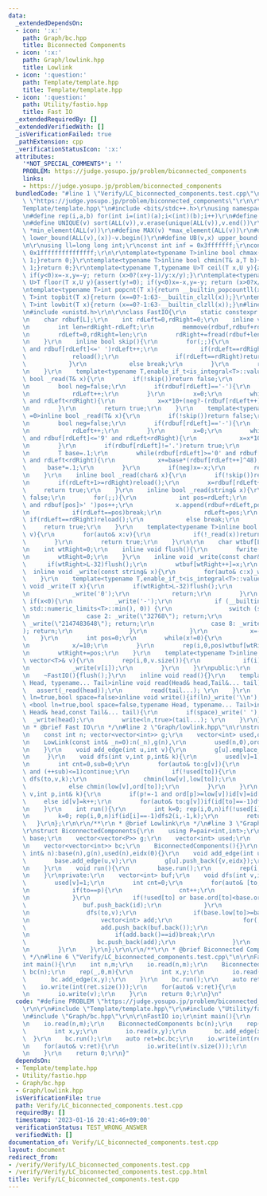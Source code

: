 ```yaml
---
data:
  _extendedDependsOn:
  - icon: ':x:'
    path: Graph/bc.hpp
    title: Biconnected Components
  - icon: ':x:'
    path: Graph/lowlink.hpp
    title: Lowlink
  - icon: ':question:'
    path: Template/template.hpp
    title: Template/template.hpp
  - icon: ':question:'
    path: Utility/fastio.hpp
    title: Fast IO
  _extendedRequiredBy: []
  _extendedVerifiedWith: []
  _isVerificationFailed: true
  _pathExtension: cpp
  _verificationStatusIcon: ':x:'
  attributes:
    '*NOT_SPECIAL_COMMENTS*': ''
    PROBLEM: https://judge.yosupo.jp/problem/biconnected_components
    links:
    - https://judge.yosupo.jp/problem/biconnected_components
  bundledCode: "#line 1 \"Verify/LC_biconnected_components.test.cpp\"\n#define PROBLEM\
    \ \"https://judge.yosupo.jp/problem/biconnected_components\"\r\n\r\n#line 1 \"\
    Template/template.hpp\"\n#include <bits/stdc++.h>\r\nusing namespace std;\r\n\r\
    \n#define rep(i,a,b) for(int i=(int)(a);i<(int)(b);i++)\r\n#define ALL(v) (v).begin(),(v).end()\r\
    \n#define UNIQUE(v) sort(ALL(v)),v.erase(unique(ALL(v)),v.end())\r\n#define MIN(v)\
    \ *min_element(ALL(v))\r\n#define MAX(v) *max_element(ALL(v))\r\n#define LB(v,x)\
    \ lower_bound(ALL(v),(x))-v.begin()\r\n#define UB(v,x) upper_bound(ALL(v),(x))-v.begin()\r\
    \n\r\nusing ll=long long int;\r\nconst int inf = 0x3fffffff;\r\nconst ll INF =\
    \ 0x1fffffffffffffff;\r\n\r\ntemplate<typename T>inline bool chmax(T& a,T b){if(a<b){a=b;return\
    \ 1;}return 0;}\r\ntemplate<typename T>inline bool chmin(T& a,T b){if(a>b){a=b;return\
    \ 1;}return 0;}\r\ntemplate<typename T,typename U>T ceil(T x,U y){assert(y!=0);\
    \ if(y<0)x=-x,y=-y; return (x>0?(x+y-1)/y:x/y);}\r\ntemplate<typename T,typename\
    \ U>T floor(T x,U y){assert(y!=0); if(y<0)x=-x,y=-y; return (x>0?x/y:(x-y+1)/y);}\r\
    \ntemplate<typename T>int popcnt(T x){return __builtin_popcountll(x);}\r\ntemplate<typename\
    \ T>int topbit(T x){return (x==0?-1:63-__builtin_clzll(x));}\r\ntemplate<typename\
    \ T>int lowbit(T x){return (x==0?-1:63-__builtin_clzll(x));}\n#line 2 \"Utility/fastio.hpp\"\
    \n#include <unistd.h>\r\n\r\nclass FastIO{\r\n    static constexpr int L=1<<16;\r\
    \n    char rdbuf[L];\r\n    int rdLeft=0,rdRight=0;\r\n    inline void reload(){\r\
    \n        int len=rdRight-rdLeft;\r\n        memmove(rdbuf,rdbuf+rdLeft,len);\r\
    \n        rdLeft=0,rdRight=len;\r\n        rdRight+=fread(rdbuf+len,1,L-len,stdin);\r\
    \n    }\r\n    inline bool skip(){\r\n        for(;;){\r\n            while(rdLeft!=rdRight\
    \ and rdbuf[rdLeft]<=' ')rdLeft++;\r\n            if(rdLeft==rdRight){\r\n   \
    \             reload();\r\n                if(rdLeft==rdRight)return false;\r\n\
    \            }\r\n            else break;\r\n        }\r\n        return true;\r\
    \n    }\r\n    template<typename T,enable_if_t<is_integral<T>::value,int> =0>inline\
    \ bool _read(T& x){\r\n        if(!skip())return false;\r\n        if(rdLeft+20>=rdRight)reload();\r\
    \n        bool neg=false;\r\n        if(rdbuf[rdLeft]=='-'){\r\n            neg=true;\r\
    \n            rdLeft++;\r\n        }\r\n        x=0;\r\n        while(rdbuf[rdLeft]>='0'\
    \ and rdLeft<rdRight){\r\n            x=x*10+(neg?-(rdbuf[rdLeft++]^48):(rdbuf[rdLeft++]^48));\r\
    \n        }\r\n        return true;\r\n    }\r\n    template<typename T,enable_if_t<is_floating_point<T>::value,int>\
    \ =0>inline bool _read(T& x){\r\n        if(!skip())return false;\r\n        if(rdLeft+20>=rdRight)reload();\r\
    \n        bool neg=false;\r\n        if(rdbuf[rdLeft]=='-'){\r\n            neg=true;\r\
    \n            rdLeft++;\r\n        }\r\n        x=0;\r\n        while(rdbuf[rdLeft]>='0'\
    \ and rdbuf[rdLeft]<='9' and rdLeft<rdRight){\r\n            x=x*10+(rdbuf[rdLeft++]^48);\r\
    \n        }\r\n        if(rdbuf[rdLeft]!='.')return true;\r\n        rdLeft++;\r\
    \n        T base=.1;\r\n        while(rdbuf[rdLeft]>='0' and rdbuf[rdLeft]<='9'\
    \ and rdLeft<rdRight){\r\n            x+=base*(rdbuf[rdLeft++]^48);\r\n      \
    \      base*=.1;\r\n        }\r\n        if(neg)x=-x;\r\n        return true;\r\
    \n    }\r\n    inline bool _read(char& x){\r\n        if(!skip())return false;\r\
    \n        if(rdLeft+1>=rdRight)reload();\r\n        x=rdbuf[rdLeft++];\r\n   \
    \     return true;\r\n    }\r\n    inline bool _read(string& x){\r\n        if(!skip())return\
    \ false;\r\n        for(;;){\r\n            int pos=rdLeft;\r\n            while(pos<rdRight\
    \ and rdbuf[pos]>' ')pos++;\r\n            x.append(rdbuf+rdLeft,pos-rdLeft);\r\
    \n            if(rdLeft==pos)break;\r\n            rdLeft=pos;\r\n           \
    \ if(rdLeft==rdRight)reload();\r\n            else break;\r\n        }\r\n   \
    \     return true;\r\n    }\r\n    template<typename T>inline bool _read(vector<T>&\
    \ v){\r\n        for(auto& x:v){\r\n            if(!_read(x))return false;\r\n\
    \        }\r\n        return true;\r\n    }\r\n\r\n    char wtbuf[L],tmp[50];\r\
    \n    int wtRight=0;\r\n    inline void flush(){\r\n        fwrite(wtbuf,1,wtRight,stdout);\r\
    \n        wtRight=0;\r\n    }\r\n    inline void _write(const char& x){\r\n  \
    \      if(wtRight>L-32)flush();\r\n        wtbuf[wtRight++]=x;\r\n    }\r\n  \
    \  inline void _write(const string& x){\r\n        for(auto& c:x)_write(c);\r\n\
    \    }\r\n    template<typename T,enable_if_t<is_integral<T>::value,int> =0>inline\
    \ void _write(T x){\r\n        if(wtRight>L-32)flush();\r\n        if(x==0){\r\
    \n            _write('0');\r\n            return;\r\n        }\r\n        else\
    \ if(x<0){\r\n            _write('-');\r\n            if (__builtin_expect(x ==\
    \ std::numeric_limits<T>::min(), 0)) {\r\n                switch (sizeof(x)) {\r\
    \n                case 2: _write(\"32768\"); return;\r\n                case 4:\
    \ _write(\"2147483648\"); return;\r\n                case 8: _write(\"9223372036854775808\"\
    ); return;\r\n                }\r\n            }\r\n            x=-x;\r\n    \
    \    }\r\n        int pos=0;\r\n        while(x!=0){\r\n            tmp[pos++]=char((x%10)|48);\r\
    \n            x/=10;\r\n        }\r\n        rep(i,0,pos)wtbuf[wtRight+i]=tmp[pos-1-i];\r\
    \n        wtRight+=pos;\r\n    }\r\n    template<typename T>inline void _write(const\
    \ vector<T>& v){\r\n        rep(i,0,v.size()){\r\n            if(i)_write(' ');\r\
    \n            _write(v[i]);\r\n        }\r\n    }\r\npublic:\r\n    FastIO(){}\r\
    \n    ~FastIO(){flush();}\r\n    inline void read(){}\r\n    template <typename\
    \ Head, typename... Tail>inline void read(Head& head,Tail&... tail){\r\n     \
    \   assert(_read(head));\r\n        read(tail...); \r\n    }\r\n    template<bool\
    \ ln=true,bool space=false>inline void write(){if(ln)_write('\\n');}\r\n    template\
    \ <bool ln=true,bool space=false,typename Head, typename... Tail>inline void write(const\
    \ Head& head,const Tail&... tail){\r\n        if(space)_write(' ');\r\n      \
    \  _write(head);\r\n        write<ln,true>(tail...); \r\n    }\r\n};\r\n\r\n/**\r\
    \n * @brief Fast IO\r\n */\n#line 2 \"Graph/lowlink.hpp\"\n\r\nstruct LowLink{\r\
    \n    const int n; vector<vector<int>> g;\r\n    vector<int> used,ord,low,id;\r\
    \n    LowLink(const int& _n=0):n(_n),g(n),\r\n        used(n,0),ord(n,0),low(n,0),id(n,-1){\r\
    \n    }\r\n    void add_edge(int u,int v){\r\n        g[u].emplace_back(v); g[v].emplace_back(u);\r\
    \n     }\r\n    void dfs(int v,int p,int& k){\r\n        used[v]=1; low[v]=ord[v]=k++;\r\
    \n        int cnt=0,sub=0;\r\n        for(auto& to:g[v]){\r\n            if(to==p\
    \ and (++sub)<=1)continue;\r\n            if(!used[to]){\r\n                cnt++;\
    \ dfs(to,v,k);\r\n                chmin(low[v],low[to]);\r\n            }\r\n\
    \            else chmin(low[v],ord[to]);\r\n        }\r\n    }\r\n    void dfs2(int\
    \ v,int p,int& k){\r\n        if(p!=-1 and ord[p]>=low[v])id[v]=id[p];\r\n   \
    \     else id[v]=k++;\r\n        for(auto& to:g[v])if(id[to]==-1)dfs2(to,v,k);\r\
    \n    }\r\n    int run(){\r\n        int k=0; rep(i,0,n)if(!used[i])dfs(i,-1,k);\r\
    \n        k=0; rep(i,0,n)if(id[i]==-1)dfs2(i,-1,k);\r\n        return k;\r\n \
    \   }\r\n};\r\n\r\n/**\r\n * @brief Lowlink\r\n */\n#line 3 \"Graph/bc.hpp\"\n\
    \r\nstruct BiconnectedComponents{\r\n    using P=pair<int,int>;\r\n    LowLink\
    \ base;\r\n    vector<vector<P>> g;\r\n    vector<int> used;\r\n    int eidx;\r\
    \n    vector<vector<int>> bc;\r\n    BiconnectedComponents(){}\r\n    BiconnectedComponents(const\
    \ int& n):base(n),g(n),used(n),eidx(0){}\r\n    void add_edge(int u,int v){\r\n\
    \        base.add_edge(u,v);\r\n        g[u].push_back({v,eidx});\r\n        g[v].push_back({u,eidx++});\r\
    \n    }\r\n    void run(){\r\n        base.run();\r\n        rep(i,0,g.size())if(!used[i])dfs(i,-1);\r\
    \n    }\r\nprivate:\r\n    vector<int> buf;\r\n    void dfs(int v,int p){\r\n\
    \        used[v]=1;\r\n        int cnt=0;\r\n        for(auto& [to,id]:g[v]){\r\
    \n            if(to==p){\r\n                cnt++;\r\n                if(cnt<=1)continue;\r\
    \n            }\r\n            if(!used[to] or base.ord[to]<base.ord[v]){\r\n\
    \                buf.push_back(id);\r\n            }\r\n            if(!used[to]){\r\
    \n                dfs(to,v);\r\n                if(base.low[to]>=base.ord[v]){\r\
    \n                    vector<int> add;\r\n                    for(;;){\r\n   \
    \                     add.push_back(buf.back());\r\n                        buf.pop_back();\r\
    \n                        if(add.back()==id)break;\r\n                    }\r\n\
    \                    bc.push_back(add);\r\n                }\r\n            }\r\
    \n        }\r\n    }\r\n};\r\n\r\n/**\r\n * @brief Biconnected Components\r\n\
    \ */\n#line 6 \"Verify/LC_biconnected_components.test.cpp\"\n\r\nFastIO io;\r\n\
    int main(){\r\n    int n,m;\r\n    io.read(n,m);\r\n    BiconnectedComponents\
    \ bc(n);\r\n    rep(_,0,m){\r\n        int x,y;\r\n        io.read(x,y);\r\n \
    \       bc.add_edge(x,y);\r\n    }\r\n    bc.run();\r\n    auto ret=bc.bc;\r\n\
    \    io.write(int(ret.size()));\r\n    for(auto& v:ret){\r\n        io.write(int(v.size()));\r\
    \n        io.write(v);\r\n    }\r\n    return 0;\r\n}\n"
  code: "#define PROBLEM \"https://judge.yosupo.jp/problem/biconnected_components\"\
    \r\n\r\n#include \"Template/template.hpp\"\r\n#include \"Utility/fastio.hpp\"\r\
    \n#include \"Graph/bc.hpp\"\r\n\r\nFastIO io;\r\nint main(){\r\n    int n,m;\r\
    \n    io.read(n,m);\r\n    BiconnectedComponents bc(n);\r\n    rep(_,0,m){\r\n\
    \        int x,y;\r\n        io.read(x,y);\r\n        bc.add_edge(x,y);\r\n  \
    \  }\r\n    bc.run();\r\n    auto ret=bc.bc;\r\n    io.write(int(ret.size()));\r\
    \n    for(auto& v:ret){\r\n        io.write(int(v.size()));\r\n        io.write(v);\r\
    \n    }\r\n    return 0;\r\n}"
  dependsOn:
  - Template/template.hpp
  - Utility/fastio.hpp
  - Graph/bc.hpp
  - Graph/lowlink.hpp
  isVerificationFile: true
  path: Verify/LC_biconnected_components.test.cpp
  requiredBy: []
  timestamp: '2023-01-16 20:41:46+09:00'
  verificationStatus: TEST_WRONG_ANSWER
  verifiedWith: []
documentation_of: Verify/LC_biconnected_components.test.cpp
layout: document
redirect_from:
- /verify/Verify/LC_biconnected_components.test.cpp
- /verify/Verify/LC_biconnected_components.test.cpp.html
title: Verify/LC_biconnected_components.test.cpp
---
```

